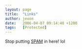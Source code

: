 ```yaml
---
layout: page
title:  "Links"
author: jevon
date:   2006-04-07 09:14:48 +1200
tags:   [Protected]
---
```


Stop putting [SPAM](spam.md) in here! lol

